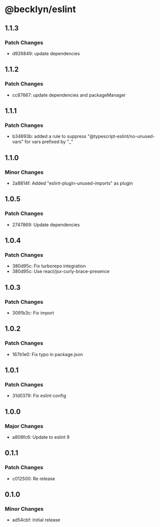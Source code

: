 # @becklyn/eslint

## 1.1.3

### Patch Changes

- d926849: update dependencies

## 1.1.2

### Patch Changes

- cc87667: update dependencies and packageManager

## 1.1.1

### Patch Changes

- b34893b: added a rule to suppress "@typescript-eslint/no-unused-vars" for vars prefixed by "\_"

## 1.1.0

### Minor Changes

- 2a8814f: Added "eslint-plugin-unused-imports" as plugin

## 1.0.5

### Patch Changes

- 2747869: Update dependencies

## 1.0.4

### Patch Changes

- 380d95c: Fix turborepo integration
- 380d95c: Use react/jsx-curly-brace-presence

## 1.0.3

### Patch Changes

- 3091b3c: Fix import

## 1.0.2

### Patch Changes

- 167b1e0: Fix typo in package.json

## 1.0.1

### Patch Changes

- 31d0379: Fix eslint config

## 1.0.0

### Major Changes

- a808fc6: Update to eslint 9

## 0.1.1

### Patch Changes

- c012500: Re release

## 0.1.0

### Minor Changes

- ad54cbf: Initial release
